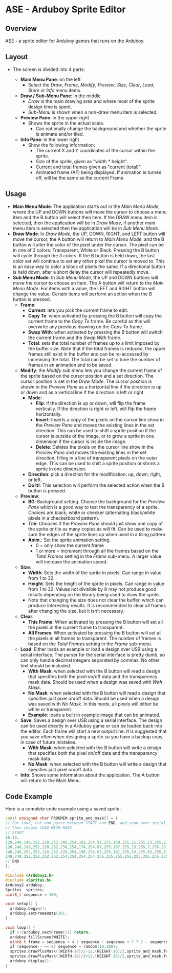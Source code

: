 # ASE - Arduboy Sprite Editor

## Overview
ASE - a sprite editor for Arduboy games that runs on the Arduboy.

## Layout
- The screen is divided into 4 parts:

  - **Main Menu Pane**: on the left
    - Select the *Draw*, *Frame*, *Modify*, *Preview*, *Size*, *Clear*, *Load*, *Store* or *Info* menu items.
  - **Draw / Sub-Menu Pane**: in the middle
    - *Draw* is the main drawing area and where most of the sprite design time is spent.
    - *Sub-Menu* is shown when a non-draw menu item is selected.
  - **Preview Pane**: in the upper right
    - Shows the sprite in the actual scale.
      - Can optionally change the background and whether the sprite is animate and/or tiled.
  - **Info Pane**: in the lower right
    - Show the following information:
        - The current X and Y coordinates of the cursor within the sprite.
        - Size of the sprite, given as "width * height".
        - Current and total frames given as "current (total)".
        - Animated frame (AF) being displayed.  If animation is turned off, will be the same as the current Frame.

## Usage

- **Main Menu Mode**:
The application starts out in the *Main Menu Mode*, where the UP and DOWN buttons will move the cursor to choose a menu item and the B button will select then item. If the DRAW menu item is selected, then the application will be in *Draw Mode*, if another main menu item is selected then the application will be in *Sub Menu Mode*.
- **Draw Mode**:
In *Draw Mode*, the UP, DOWN, RIGHT, and LEFT button will move the cursor, the A button will return to *Main Menu Mode*, and the B button will alter the color of the pixel under the cursor.  The pixel can be in one of 3 colors: Transparent, White or Black.  Pressing the B button will cycle through the 3 colors.  If the B button is held down, the last color set will continue to set any other pixel the cursor is moved to.  This is an easy way to color a block of pixels the same. If a directional button is held down, after a short delay the cursor will repeatedly move.
- **Sub Menu Mode**: In *Sub Menu Mode*, the UP and DOWN buttons will move the cursor to choose an item. The A button will return to the *Main Menu Mode*. For items with a value, the LEFT and RIGHT button will change the value. Certain items will perform an action when the B button is pressed.
  - **Frame**: 
    - **Current**: lets you pick the current frame to edit.
    - **Copy To**: when activated by pressing the B button will copy the current frame to the *Copy To* frame.  Be careful as this will overwrite any previous drawing on the *Copy To* frame.
    - **Swap With**: when activated by pressing the B button will switch the current frame and the *Swap With* frame.
    - **Total**: sets the total number of frames up to a limit imposed by the buffer size.  Note that if the total frames is reduced, the upper frames still exist in the buffer and can be re-accessed by increasing the total.  The total can be set to tune the number of frames in an animation and to be saved.
  - **Modify**: the *Modify* sub menu lets you change the current frame of the sprite based on the cursor position and a set direction. The cursor position is set in the *Draw Mode*. The cursor position is shown in the *Preview Pane* as a horizontal line if the direction is up or down and as a vertical line if the direction is left or right.
    - **Mode**:
      - **Flip**: if the direction is up or down, will flip the frame vertically.  If the direction is right or left, will flip the frame horizontally.
      - **Insert**: Inserts a copy of the pixels on the cursor line show in the *Preview Pane* and moves the existing lines in the set direction.  This can be used to shift a sprite position if the cursor is outside of the image, or to grow a sprite in one dimension if the cursor is inside the image.
      - **Delete**: Deletes the pixels on the cursor line show in the *Preview Pane* and moves the existing lines in the set direction, filling in a line of transparent pixels on the outer edge.  This can be used to shift a sprite position or shrink a sprite in one dimension.
    - **Direction**: pick a direction for the modification: up, down, right, or left.
    - **Do It!**: This selection will perform the selected action when the B button is pressed.
  - **Preview**:
    - **BG**: Background setting.  Choose the background for the *Preview Pane* which is a good way to test the transparency of a sprite.  Choices are black, white or checker (alternating black/white pixels in a checkerboard pattern).
    - **Tile**: Chooses if the *Preview Pane* should just show one copy of the sprite or tile as many copies as will fit.  Can be used to make sure the edges of the sprite lines up when used in a tiling pattern.
    - **Anim.**: Set the sprite animation setting.
      - 0 = only show the current frame
      - 1 or more = increment through all the frames based on the *Total Frames* setting in the *Frame* sub-menu. A larger value will increase the animation speed.
  - **Size**: 
    - **Width**: Sets the width of the sprite in pixels.  Can range in value from 1 to 32.
    - **Height**: Sets the height of the sprite in pixels.  Can range in value from 1 to 32.  Values not divisible by 8 may not produce good results depending on the library being used to draw the sprite.
    - Note that changing the size does not clear the buffer, which can produce interesting results. It is recommended to clear all frames after changing the size, but it isn't necessary.
  - **Clear**:
    - **This Frame**: When activated by pressing the B button will set all the pixels in the current frame to transparent.
    - **All Frames**: When activated by pressing the B button will set all the pixels in all frames to transparent.  The number of frames is based on the *Total Frames* setting in the *Frame* sub-menu.
  - **Load**: Either loads an example or load a design over USB using a serial interface.  The parser for the serial interface is pretty dumb, so can only handle decimal integers separated by commas.  No other text should be included.
    - **With Mask**: when selected with the B button will read a design that specifies both the pixel on/off data and the transparency mask data.  Should be used when a design was saved with *With Mask*.
    - **No Mask**: when selected with the B button will read a design that specifies just pixel on/off data.  Should be used when a design was saved with *No Mask*. In this mode, all pixels will either be white or transparent.
    - **Example**: loads a built in example image that can be animated.
  - **Save**: Saves a design over USB using a serial interface.  The design can be used directly in a Arduboy game or can be loaded back into the editor. Each frame will start a new output line. It is suggested that you save often when designing a sprite so you have a backup copy in case of future mistakes.
    - **With Mask**: when selected with the B button will write a design that specifies both the pixel on/off data and the transparency mask data.
    - **No Mask**: when selected with the B button will write a design that specifies just pixel on/off data.
  - **Info**: Shows some information about the application.  The A button will return to the Main Menu.
 
## Code Example

Here is a complete code example using a saved sprite:

```c++
const unsigned char PROGMEM sprite_and_mask[] = {
// For load, cut and paste between START and END, and send over serial port
// then choose LOAD WITH MASK
// START
16,16,
120,248,140,252,228,252,246,254,162,254,91,255,169,255,21,255,13,255,21,255,173,255,89,255,170,254,242,254,68,252,24,248,3,3,6,7,5,7,13,15,10,15,27,31,22,31,21,31,22,31,21,31,22,31,23,31,26,31,13,15,6,7,3,3,
120,248,188,252,220,252,238,254,174,254,87,255,167,255,23,255,7,255,23,255,167,255,87,255,174,254,238,254,92,252,24,248,3,3,6,7,5,7,13,15,10,15,27,31,22,31,21,31,22,31,21,31,22,31,23,31,26,31,13,15,6,7,3,3,
248,248,252,252,124,252,126,254,190,254,63,255,191,255,63,255,63,255,63,255,191,255,63,255,190,254,190,190,60,188,248,248,3,3,6,7,5,7,13,15,10,15,27,31,22,31,21,31,22,31,21,31,22,31,23,31,26,31,13,15,6,7,3,3,
248,248,252,252,252,252,254,254,254,254,255,255,255,255,255,255,255,255,255,255,255,255,255,255,254,254,254,254,252,252,120,248,2,3,6,7,5,7,13,15,11,15,27,31,23,31,23,31,23,31,23,31,23,31,23,31,27,31,13,15,6,7,3,3
// END
};

#include <Arduboy2.h>
#include <Sprites.h>
Arduboy2 arduboy;
Sprites  sprites;
uint8_t sequence = 100;

void setup() {
  arduboy.begin();
  arduboy.setFrameRate(30);
}

void loop() {
  if (!(arduboy.nextFrame())) return;
  arduboy.fillScreen(WHITE);
  uint8_t frame = sequence < 4 ? sequence : sequence < 7 ? 7 - sequence : 0;
  if (sequence-- == 0) sequence = random(10,100);
  sprites.drawPlusMask((WIDTH-16)/2-12,(HEIGHT-16)/2,sprite_and_mask,frame);
  sprites.drawPlusMask((WIDTH-16)/2+12,(HEIGHT-16)/2,sprite_and_mask,frame);
  arduboy.display();
}
```
